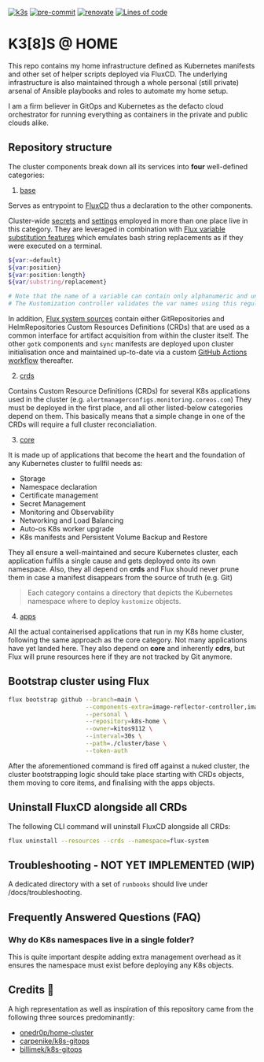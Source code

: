 
[![k3s](https://img.shields.io/badge/k3s-v1.22.4-brightgreen?style=for-the-badge&logo=kubernetes&logoColor=white)](https://k3s.io/)
[![pre-commit](https://img.shields.io/badge/pre--commit-enabled-brightgreen?logo=pre-commit&logoColor=white&style=for-the-badge)](https://github.com/pre-commit/pre-commit)
[![renovate](https://img.shields.io/badge/renovate-enabled-brightgreen?style=for-the-badge&logo=renovatebot&logoColor=white)](https://github.com/renovatebot/renovate)
[![Lines of code](https://img.shields.io/tokei/lines/github/kitos9112/k8s-home?style=for-the-badge&color=brightgreen&label=lines&logo=codefactor&logoColor=white)](https://github.com/kitos9112/k8s-home/graphs/contributors)

# K3[8]S @ HOME

This repo contains my home infrastructure defined as Kubernetes manifests and other set of helper scripts deployed via FluxCD. The underlying infrastructure is also maintained through a whole personal (still private) arsenal of Ansible playbooks and roles to automate my home setup.

I am a firm believer in GitOps and Kubernetes as the defacto cloud orchestrator for running everything as containers in the private and public clouds alike.

## Repository structure

The cluster components break down all its services into **four** well-defined categories:

1. [base](./base)

Serves as entrypoint to [FluxCD](https://fluxcd.io/docs/) thus a declaration to the other components.

Cluster-wide [secrets](./cluster/base/cluster-secrets.yaml) and [settings](./cluster/base/cluster-settings.yaml) employed in more than one place live in this category. They are leveraged in combination with [Flux variable substitution features](https://fluxcd.io/docs/components/kustomize/kustomization/#variable-substitution) which emulates bash string replacements as if they were executed on a terminal.

```sh
${var:=default}
${var:position}
${var:position:length}
${var/substring/replacement}

# Note that the name of a variable can contain only alphanumeric and underscore characters.
# The Kustomization controller validates the var names using this regular expression: ^[_[:alpha:]][_[:alpha:][:digit:]]*$.
```

In addition, [Flux system sources](./cluster/base/flux-system/sources) contain either GitRepositories and HelmRepositories Custom Resources Definitions (CRDs) that are used as a common interface for artifact acquisition from within the cluster itself. The other `gotk` components and `sync` manifests are deployed upon cluster initialisation once and maintained up-to-date via a custom [GitHub Actions workflow](.github/workflows/flux-schedule.yaml) thereafter.

2. [crds](./crds)

Contains Custom Resource Definitions (CRDs) for several K8s applications used in the cluster (e.g. `alertmanagerconfigs.monitoring.coreos.com`)
They must be deployed in the first place, and all other listed-below categories depend on them. This basically means that a simple change in one of the CRDs will require a full cluster reconcialiation.

3. [core](./core)

It is made up of applications that become the heart and the foundation of any Kubernetes cluster to fullfil needs as:

- Storage
- Namespace declaration
- Certificate management
- Secret Management
- Monitoring and Observability
- Networking and Load Balancing
- Auto-os K8s worker upgrade
- K8s manifests and Persistent Volume Backup and Restore

They all ensure a well-maintained and secure Kubernetes cluster, each application fulfils a single cause and gets deployed onto its own namespace.
Also, they all depend on **crds** and Flux should never prune them in case a manifest disappears from the source of truth (e.g. Git)

> Each category contains a directory that depicts the Kubernetes namespace where to deploy `kustomize` objects.

4. [apps](./apps)

All the actual containerised applications that run in my K8s home cluster, following the same approach as the core category.
Not many applications have yet landed here. They also depend on **core** and inherently **cdrs**, but Flux will prune resources here if they are not tracked by Git anymore.

## Bootstrap cluster using Flux

```sh
flux bootstrap github --branch=main \
                      --components-extra=image-reflector-controller,image-automation-controller \
                      --personal \
                      --repository=k8s-home \
                      --owner=kitos9112 \
                      --interval=30s \
                      --path=./cluster/base \
                      --token-auth
```

After the aforementioned command is fired off against a nuked cluster, the cluster bootstrapping logic should take place starting with CRDs objects, them moving to core items, and finalising with the apps objects.

## Uninstall FluxCD alongside all CRDs

The following CLI command will uninstall FluxCD alongside all CRDs:

```sh
flux uninstall --resources --crds --namespace=flux-system
```

## Troubleshooting - NOT YET IMPLEMENTED (WIP)

A dedicated directory with a set of `runbooks` should live under /docs/troubleshooting.

## Frequently Answered Questions (FAQ)

### Why do K8s namespaces live in a single folder?

This is quite important despite adding extra management overhead as it ensures the namespace must exist before deploying any K8s objects.

## Credits :handshake:&nbsp;

A high representation as well as inspiration of this repository came from the following three sources predominantly:

- [onedr0p/home-cluster](https://github.com/onedr0p/home-cluster)
- [carpenike/k8s-gitops](https://github.com/carpenike/k8s-gitops)
- [billimek/k8s-gitops](https://github.com/billimek/k8s-gitops)
